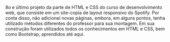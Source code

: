 8o e último projeto da parte de HTML e CSS do curso de desenvolvimento web, que consiste em um site-copia de layout responsivo do Spotify. Por conta disso, não adicionei novas páginas, embora, em alguns pontos, tenha utilizado métodos diferentes do professor para sua montagem. Em sua construção foram utilizados todos os conhecimentos em HTML e CSS, bem como Bootstrap, aprendidos até aqui.